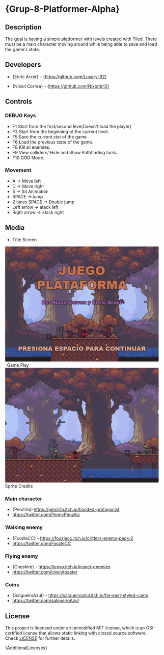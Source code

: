 # {Grup-8-Platformer-Alpha}

## Description

The goal is having a simple platformer with levels created with Tiled. There must be a main character moving around while being able to save and load the game's state.

## Developers

 - {Enric Arxer} - {https://github.com/Luxary-92}
 
 - {Nixon Correa} - {https://github.com/Nixonbit3}

## Controls

### DEBUG Keys

 - F1 Start from the first/second leve(Doesn't load the player)
 - F3 Start from the beginning of the current level.
 - F5 Save the current stat of the game.
 - F6 Load the previous state of the game.
 - F8 Kill all enemies.
 - F9 View colliders/ Hide and Show Pathfinding tools..
 - F10 GOD Mode.

### Movement

 - A -> Move left
 - D -> Move right
 - S -> Sit Animation
 - SPACE ->Jump
 - 2 times SPACE -> Double jump
 - Left arrow -> atack left
 - Right arrow -> atack right

## Media

- Title Screen
<img src="https://github.com/Luxary-92/Grup-8-Platformer-Alpha/blob/main/Game%20Screenshots/Screenshot_1.png" width="500">
-Game Play
<img src="https://github.com/Luxary-92/Grup-8-Platformer-Alpha/blob/main/Game%20Screenshots/Screenshot_2.png" width="500 >
<img src="https://github.com/Luxary-92/Grup-8-Platformer-Alpha/blob/main/Game%20Screenshots/Screenshot_3.png" width="500 >


## Sprite Credits

### Main character
- {Penzilla}-https://penzilla.itch.io/hooded-protagonist
- https://twitter.com/PennyPenzilla
### Walking enemy
- {FoozleCC} - https://foozlecc.itch.io/critters-enemy-pack-2
- https://twitter.com/FoozleCC
### Flying enemy
- {Cheshire} - https://jeevo.itch.io/insect-enemies
- https://twitter.com/lovelytoaster
### Coins 
- {SalgueiroAzul} - https://salgueiroazul.itch.io/far-east-styled-coins
- https://twitter.com/salgueiroAzul


## License

This project is licensed under an unmodified MIT license, which is an OSI-certified license that allows static linking with closed source software. Check [LICENSE](LICENSE) for further details.

{AdditionalLicenses}
